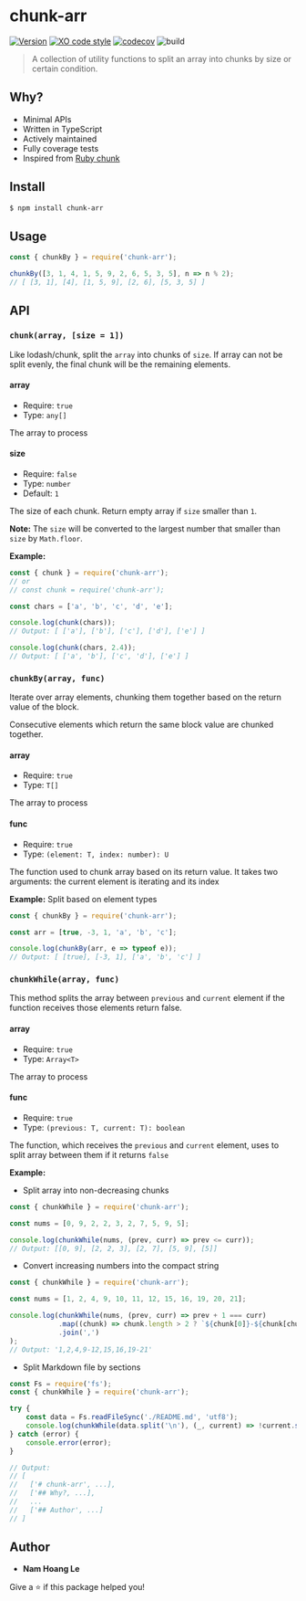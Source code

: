 # chunk-arr
[![Version](https://img.shields.io/npm/v/chunk-arr.svg)](https://www.npmjs.com/package/chunk-arr)
[![XO code style](https://img.shields.io/badge/code_style-XO-5ed9c7.svg)](https://github.com/xojs/xo)
[![codecov](https://codecov.io/gh/nam288/chunk-arr/branch/main/graph/badge.svg?token=fbqIQ8uk7t)](https://codecov.io/gh/nam288/chunk-arr)
![build](https://github.com/nam288/chunk-arr/actions/workflows/main.yml/badge.svg)
> A collection of utility functions to split an array into chunks by size or certain condition.

## Why?

* Minimal APIs
* Written in TypeScript
* Actively maintained
* Fully coverage tests
* Inspired from [Ruby chunk](https://ruby-doc.org/core-3.0.0/Enumerable.html#method-i-chunk)

## Install

```sh
$ npm install chunk-arr
```

## Usage


```js
const { chunkBy } = require('chunk-arr');

chunkBy([3, 1, 4, 1, 5, 9, 2, 6, 5, 3, 5], n => n % 2);
// [ [3, 1], [4], [1, 5, 9], [2, 6], [5, 3, 5] ]

```

## API

### `chunk(array, [size = 1])`

Like lodash/chunk, split the `array` into chunks of `size`. If array can not be split evenly, the final chunk will be the remaining elements.

#### array

* Require: `true`
* Type: `any[]`

The array to process

#### size

* Require: `false`
* Type: `number`
* Default: `1`

The size of each chunk. Return empty array if `size` smaller than `1`.

**Note:** The `size` will be converted to the largest number that smaller than `size` by `Math.floor`.

**Example:**
```js
const { chunk } = require('chunk-arr');
// or
// const chunk = require('chunk-arr');

const chars = ['a', 'b', 'c', 'd', 'e'];

console.log(chunk(chars));
// Output: [ ['a'], ['b'], ['c'], ['d'], ['e'] ]

console.log(chunk(chars, 2.4));
// Output: [ ['a', 'b'], ['c', 'd'], ['e'] ]
```

### `chunkBy(array, func)`

Iterate over array elements, chunking them together based on the return value of the block.

Consecutive elements which return the same block value are chunked together.

#### array

* Require: `true`
* Type: `T[]`

The array to process

#### func

* Require: `true`
* Type: `(element: T, index: number): U`

The function used to chunk array based on its return value. It takes two arguments: the current element is iterating and its index

**Example:** Split based on element types

```js
const { chunkBy } = require('chunk-arr');

const arr = [true, -3, 1, 'a', 'b', 'c'];

console.log(chunkBy(arr, e => typeof e));
// Output: [ [true], [-3, 1], ['a', 'b', 'c'] ]
```

### `chunkWhile(array, func)`

This method splits the array between `previous` and `current` element if the function receives those elements return false.

#### array

* Require: `true`
* Type: `Array<T>`

The array to process

#### func

* Require: `true`
* Type: `(previous: T, current: T): boolean`

The function, which receives the `previous` and `current` element, uses to split array between them if it returns `false`

**Example:**

* Split array into non-decreasing chunks

```js
const { chunkWhile } = require('chunk-arr');

const nums = [0, 9, 2, 2, 3, 2, 7, 5, 9, 5];

console.log(chunkWhile(nums, (prev, curr) => prev <= curr));
// Output: [[0, 9], [2, 2, 3], [2, 7], [5, 9], [5]]
```

* Convert increasing numbers into the compact string

```js
const { chunkWhile } = require('chunk-arr');

const nums = [1, 2, 4, 9, 10, 11, 12, 15, 16, 19, 20, 21];

console.log(chunkWhile(nums, (prev, curr) => prev + 1 === curr)
		    .map((chunk) => chunk.length > 2 ? `${chunk[0]}-${chunk[chunk.length - 1]}` : chunk)
		    .join(',')
);
// Output: '1,2,4,9-12,15,16,19-21'
```

* Split Markdown file by sections

```js
const Fs = require('fs');
const { chunkWhile } = require('chunk-arr');

try {
	const data = Fs.readFileSync('./README.md', 'utf8');
	console.log(chunkWhile(data.split('\n'), (_, current) => !current.startsWith('#')));
} catch (error) {
	console.error(error);
}

// Output:
// [
//   ['# chunk-arr', ...],
//   ['## Why?, ...],
//   ...
//   ['## Author', ...]
// ]
```

## Author

* **Nam Hoang Le**

Give a ⭐️ if this package helped you!
